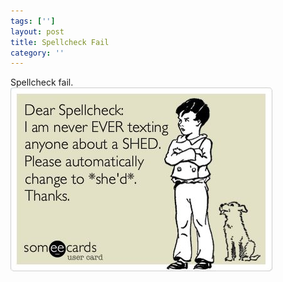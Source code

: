 ```yaml
---
tags: ['']
layout: post
title: Spellcheck Fail
category: ''
---
```

Spellcheck fail.
![Spellcheck fail.](/uploads/2012-10-4-spellcheck-fail.jpg)
